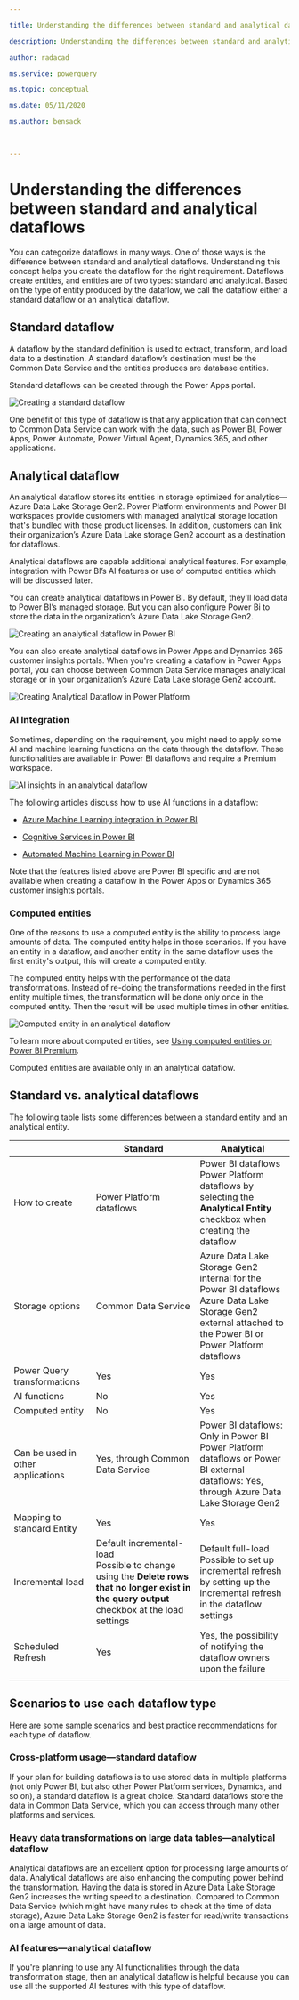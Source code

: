 ```yaml
--- 

title: Understanding the differences between standard and analytical dataflows 

description: Understanding the differences between standard and analytical dataflows 

author: radacad 

ms.service: powerquery 

ms.topic: conceptual 

ms.date: 05/11/2020 

ms.author: bensack 

 

--- 
```


 

# Understanding the differences between standard and analytical dataflows 

 

You can categorize dataflows in many ways. One of those ways is the difference between standard and analytical dataflows. Understanding this concept helps you create the dataflow for the right requirement. Dataflows create entities, and entities are of two types: standard and analytical. Based on the type of entity produced by the dataflow, we call the dataflow either a standard dataflow or an analytical dataflow. 

 

## Standard dataflow 

 

A dataflow by the standard definition is used to extract, transform, and load data to a destination. A standard dataflow’s destination must be the Common Data Service and the entities produces are database entities.  

 

Standard dataflows can be created through the Power Apps portal. 

 

![Creating a standard dataflow](media/analytical-standard-dataflows/create-standard-dataflow.png) 

 

One benefit of this type of dataflow is that any application that can connect to Common Data Service can work with the data, such as Power BI, Power Apps, Power Automate, Power Virtual Agent, Dynamics 365, and other applications. 

 

## Analytical dataflow 

 

An analytical dataflow stores its entities in storage optimized for analytics&mdash;Azure Data Lake Storage Gen2. Power Platform environments and Power BI workspaces provide customers with managed analytical storage location that's bundled with those product licenses. In addition, customers can link their organization’s Azure Data Lake storage Gen2 account as a destination for dataflows. 

 

Analytical dataflows are capable additional analytical features. For example, integration with Power BI’s AI features or use of computed entities which will be discussed later.  

 

You can create analytical dataflows in Power BI. By default, they'll load data to Power BI’s managed storage. But you can also configure Power Bi to store the data in the organization’s Azure Data Lake Storage Gen2. 

 

![Creating an analytical dataflow in Power BI](media/analytical-standard-dataflows/create-analytical-dataflow-powerbi.png) 

 

You can also create analytical dataflows in Power Apps and Dynamics 365 customer insights portals. When you're creating a dataflow in Power Apps portal, you can choose between Common Data Service manages analytical storage or in your organization’s Azure Data Lake storage Gen2 account. 

 

![Creating Analytical Dataflow in Power Platform](media/analytical-standard-dataflows/create-analytical-dataflow-power-platform.png) 

 

### AI Integration 

 

Sometimes, depending on the requirement, you might need to apply some AI and machine learning functions on the data through the dataflow. These functionalities are available in Power BI dataflows and require a Premium workspace. 

 

![AI insights in an analytical dataflow](media/analytical-standard-dataflows/dataflow-ai-functions.png) 

 

The following articles discuss how to use AI functions in a dataflow: 

 

- [Azure Machine Learning integration in Power BI](https://docs.microsoft.com/power-bi/service-machine-learning-integration) 

- [Cognitive Services in Power BI](https://docs.microsoft.com/power-bi/service-cognitive-services) 

- [Automated Machine Learning in Power BI](https://docs.microsoft.com/power-bi/service-machine-learning-automated) 

 

Note that the features listed above are Power BI specific and are not available when creating a dataflow in the Power Apps or Dynamics 365 customer insights portals.  

 

### Computed entities 

 

One of the reasons to use a computed entity is the ability to process large amounts of data. The computed entity helps in those scenarios. If you have an entity in a dataflow, and another entity in the same dataflow uses the first entity's output, this will create a computed entity. 

 

The computed entity helps with the performance of the data transformations. Instead of re-doing the transformations needed in the first entity multiple times, the transformation will be done only once in the computed entity. Then the result will be used multiple times in other entities. 

 

![Computed entity in an analytical dataflow](media/analytical-standard-dataflows/computed-entity-in-dataflow.png) 

 

To learn more about computed entities, see [Using computed entities on Power BI Premium](https://docs.microsoft.com/power-bi/service-dataflows-computed-entities-premium). 

 

Computed entities are available only in an analytical dataflow. 

 

## Standard vs. analytical dataflows 

 

The following table lists some differences between a standard entity and an analytical entity. 

 

|                | Standard             | Analytical                    | 
| --------------------------------- | --- | ------------------------------------------------------------ | 
| How to create                     | Power Platform dataflows | Power BI dataflows<br />Power Platform dataflows by selecting the **Analytical Entity** checkbox when creating the dataflow | 
| Storage options                   | Common Data Service      | Azure Data Lake Storage Gen2 internal for the Power BI dataflows<br />Azure Data Lake Storage Gen2 external attached to the Power BI or Power Platform dataflows | 
| Power Query transformations       | Yes             |Yes                                                          | 
| AI functions                      | No              | Yes                                                          | 
| Computed entity                   | No              | Yes                                                          | 
| Can be used in other applications | Yes, through Common Data Service | Power BI dataflows: Only in Power BI<br />Power Platform dataflows or Power BI external dataflows: Yes, through Azure Data Lake Storage Gen2 | 
| Mapping to standard Entity        | Yes              | Yes                                                         | 
| Incremental load                  | Default incremental-load<br />Possible to change using the **Delete rows that no longer exist in the query output** checkbox at the load settings | Default full-load <br />Possible to set up incremental refresh by setting up the incremental refresh in the dataflow settings | 
| Scheduled Refresh                 | Yes              | Yes, the possibility of notifying the dataflow owners upon the failure | 
| | | |
 

## Scenarios to use each dataflow type 

 

Here are some sample scenarios and best practice recommendations for each type of dataflow. 

 

### Cross-platform usage&mdash;standard dataflow 

 

If your plan for building dataflows is to use stored data in multiple platforms (not only Power BI, but also other Power Platform services, Dynamics, and so on), a standard dataflow is a great choice. Standard dataflows store the data in Common Data Service, which you can access through many other platforms and services. 

 

### Heavy data transformations on large data tables&mdash;analytical dataflow 

 

Analytical dataflows are an excellent option for processing large amounts of data. Analytical dataflows are also enhancing the computing power behind the transformation. Having the data is stored in Azure Data Lake Storage Gen2 increases the writing speed to a destination. Compared to Common Data Service (which might have many rules to check at the time of data storage), Azure Data Lake Storage Gen2 is faster for read/write transactions on a large amount of data. 

 

### AI features&mdash;analytical dataflow 

 

If you're planning to use any AI functionalities through the data transformation stage, then an analytical dataflow is helpful because you can use all the supported AI features with this type of dataflow. 

 
